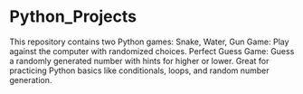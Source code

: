 # Python_Projects
This repository contains two Python games:  Snake, Water, Gun Game: Play against the computer with randomized choices. Perfect Guess Game: Guess a randomly generated number with hints for higher or lower. Great for practicing Python basics like conditionals, loops, and random number generation.
